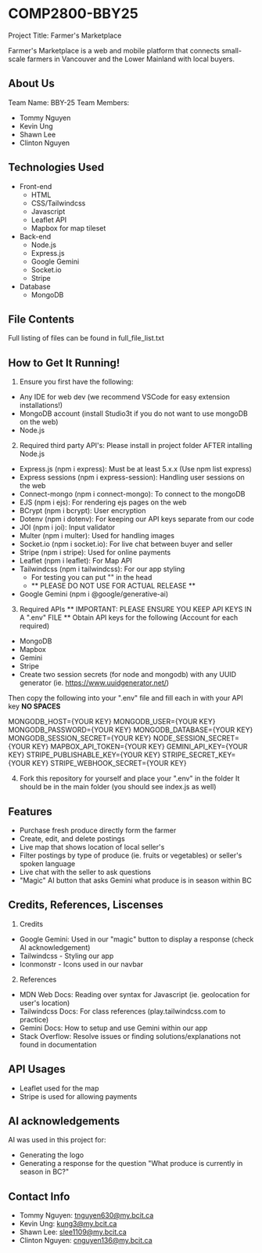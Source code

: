# COMP2800-BBY25

Project Title: Farmer's Marketplace

Farmer's Marketplace is a web and mobile platform that connects small-scale farmers in Vancouver and the Lower Mainland with local buyers.

## About Us
Team Name: BBY-25
Team Members: 
- Tommy Nguyen
- Kevin Ung
- Shawn Lee
- Clinton Nguyen

## Technologies Used
- Front-end
  - HTML
  - CSS/Tailwindcss
  - Javascript
  - Leaflet API 
  - Mapbox for map tileset
- Back-end
  - Node.js
  - Express.js
  - Google Gemini
  - Socket.io
  - Stripe
- Database
  - MongoDB

## File Contents
Full listing of files can be found in full_file_list.txt

## How to Get It Running!
1. Ensure you first have the following:
  - Any IDE for web dev (we recommend VSCode for easy extension installations!)
  - MongoDB account (install Studio3t if you do not want to use mongoDB on the web)
  - Node.js

2. Required third party API's: Please install in project folder AFTER intalling Node.js
  - Express.js (npm i express): Must be at least 5.x.x (Use npm list express)
  - Express sessions (npm i express-session): Handling user sessions on the web
  - Connect-mongo (npm i connect-mongo): To connect to the mongoDB
  - EJS (npm i ejs): For rendering ejs pages on the web
  - BCrypt (npm i bcrypt): User encryption
  - Dotenv (npm i dotenv): For keeping our API keys separate from our code
  - JOI (npm i joi): Input validator
  - Multer (npm i multer): Used for handling images
  - Socket.io (npm i socket.io): For live chat between buyer and seller
  - Stripe (npm i stripe): Used for online payments
  - Leaflet (npm i leaflet): For Map API
  - Tailwindcss (npm i tailwindcss): For our app styling
    - For testing you can put "<script src="https://cdn.jsdelivr.net/npm/@tailwindcss/browser@4"></script>" in the head
    - ** PLEASE DO NOT USE FOR ACTUAL RELEASE **
  - Google Gemini (npm i @google/generative-ai)
  
3. Required APIs ** IMPORTANT: PLEASE ENSURE YOU KEEP API KEYS IN A ".env" FILE **
Obtain API keys for the following (Account for each required)
 - MongoDB
 - Mapbox
 - Gemini
 - Stripe
 - Create two session secrets (for node and mongodb) with any UUID generator (ie. https://www.uuidgenerator.net/)

Then copy the following into your ".env" file and fill each in with your API key **NO SPACES**

MONGODB_HOST={YOUR KEY}
MONGODB_USER={YOUR KEY}
MONGODB_PASSWORD={YOUR KEY}
MONGODB_DATABASE={YOUR KEY}
MONGODB_SESSION_SECRET={YOUR KEY}
NODE_SESSION_SECRET={YOUR KEY}
MAPBOX_API_TOKEN={YOUR KEY}
GEMINI_API_KEY={YOUR KEY}
STRIPE_PUBLISHABLE_KEY={YOUR KEY}
STRIPE_SECRET_KEY={YOUR KEY}
STRIPE_WEBHOOK_SECRET={YOUR KEY}

4. Fork this repository for yourself and place your ".env" in the folder
It should be in the main folder (you should see index.js as well)

## Features
 - Purchase fresh produce directly form the farmer
 - Create, edit, and delete postings 
 - Live map that shows location of local seller's
 - Filter postings by type of produce (ie. fruits or vegetables) or seller's spoken language
 - Live chat with the seller to ask questions
 - "Magic" AI button that asks Gemini what produce is in season within BC

## Credits, References, Liscenses
1. Credits
  - Google Gemini: Used in our "magic" button to display a response (check AI acknowledgement)
  - Tailwindcss - Styling our app
  - Iconmonstr - Icons used in our navbar

2. References
  - MDN Web Docs: Reading over syntax for Javascript (ie. geolocation for user's location)
  - Tailwindcss Docs: For class references (play.tailwindcss.com to practice)
  - Gemini Docs: How to setup and use Gemini within our app
  - Stack Overflow: Resolve issues or finding solutions/explanations not found in documentation

## API Usages
 - Leaflet used for the map
 - Stripe is used for allowing payments

## AI acknowledgements
AI was used in this project for:
  - Generating the logo
  - Generating a response for the question "What produce is currently in season in BC?"


## Contact Info
- Tommy Nguyen: tnguyen630@my.bcit.ca
- Kevin Ung: kung3@my.bcit.ca
- Shawn Lee: slee1109@my.bcit.ca
- Clinton Nguyen: cnguyen136@my.bcit.ca
